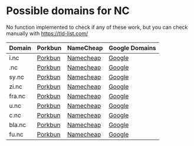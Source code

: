 # Possible domains for NC

No function implemented to check if any of these work, but you can check manually with https://tld-list.com/

| Domain | Porkbun | NameCheap | Google Domains |
|---|---|---|---|
| i.nc | [Porkbun](https://porkbun.com/checkout/search?prb=e814663da1&tlds=&idnLanguage=&search=search&q=i.nc) | [Namecheap](https://www.namecheap.com/domains/registration/results/?domain=i.nc) | [Google](https://domains.google.com/registrar/search?searchTerm=i.nc) |
| .nc | [Porkbun](https://porkbun.com/checkout/search?prb=e814663da1&tlds=&idnLanguage=&search=search&q=.nc) | [Namecheap](https://www.namecheap.com/domains/registration/results/?domain=.nc) | [Google](https://domains.google.com/registrar/search?searchTerm=.nc) |
| sy.nc | [Porkbun](https://porkbun.com/checkout/search?prb=e814663da1&tlds=&idnLanguage=&search=search&q=sy.nc) | [Namecheap](https://www.namecheap.com/domains/registration/results/?domain=sy.nc) | [Google](https://domains.google.com/registrar/search?searchTerm=sy.nc) |
| zi.nc | [Porkbun](https://porkbun.com/checkout/search?prb=e814663da1&tlds=&idnLanguage=&search=search&q=zi.nc) | [Namecheap](https://www.namecheap.com/domains/registration/results/?domain=zi.nc) | [Google](https://domains.google.com/registrar/search?searchTerm=zi.nc) |
| fra.nc | [Porkbun](https://porkbun.com/checkout/search?prb=e814663da1&tlds=&idnLanguage=&search=search&q=fra.nc) | [Namecheap](https://www.namecheap.com/domains/registration/results/?domain=fra.nc) | [Google](https://domains.google.com/registrar/search?searchTerm=fra.nc) |
| u.nc | [Porkbun](https://porkbun.com/checkout/search?prb=e814663da1&tlds=&idnLanguage=&search=search&q=u.nc) | [Namecheap](https://www.namecheap.com/domains/registration/results/?domain=u.nc) | [Google](https://domains.google.com/registrar/search?searchTerm=u.nc) |
| c.nc | [Porkbun](https://porkbun.com/checkout/search?prb=e814663da1&tlds=&idnLanguage=&search=search&q=c.nc) | [Namecheap](https://www.namecheap.com/domains/registration/results/?domain=c.nc) | [Google](https://domains.google.com/registrar/search?searchTerm=c.nc) |
| bla.nc | [Porkbun](https://porkbun.com/checkout/search?prb=e814663da1&tlds=&idnLanguage=&search=search&q=bla.nc) | [Namecheap](https://www.namecheap.com/domains/registration/results/?domain=bla.nc) | [Google](https://domains.google.com/registrar/search?searchTerm=bla.nc) |
| fu.nc | [Porkbun](https://porkbun.com/checkout/search?prb=e814663da1&tlds=&idnLanguage=&search=search&q=fu.nc) | [Namecheap](https://www.namecheap.com/domains/registration/results/?domain=fu.nc) | [Google](https://domains.google.com/registrar/search?searchTerm=fu.nc) |
